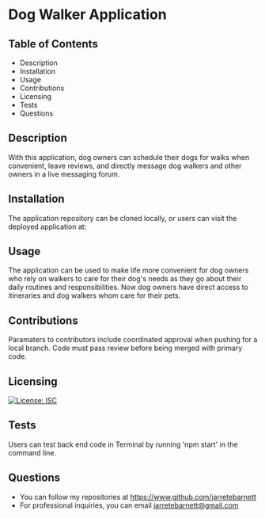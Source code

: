 # Dog Walker Application

## Table of Contents

* Description
* Installation
* Usage
* Contributions
* Licensing
* Tests
* Questions

## Description

With this application, dog owners can schedule their dogs for walks when convenient, leave reviews, and directly message dog walkers and other owners in a live messaging forum.

## Installation

The application repository can be cloned locally, or users can visit the deployed application at:

## Usage

The application can be used to make life more convenient for dog owners who rely on walkers to care for their dog's needs as they go about their daily routines and responsibilities. Now dog owners have direct access to itineraries and dog walkers whom care for their pets.

## Contributions

Paramaters to contributors include coordinated approval when pushing for a local branch. Code must pass review before being merged with primary code.

## Licensing

[![License: ISC](https://img.shields.io/badge/License-ISC-blue.svg)](https://opensource.org/licenses/ISC)

## Tests

Users can test back end code in Terminal by running 'npm start' in the command line.

## Questions

* You can follow my repositories at https://www.github.com/jarretebarnett
* For professional inquiries, you can email jarretebarnett@gmail.com